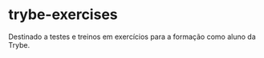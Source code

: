 # trybe-exercises


Destinado a testes e treinos em exercícios para a formação como aluno da Trybe.
